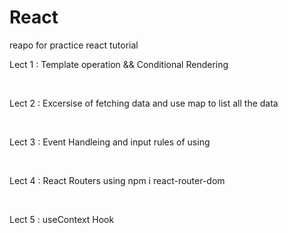 # React

reapo for practice react tutorial

<p>Lect 1 : Template operation && Conditional Rendering</p>
<br>
<p>Lect 2 : Excersise of fetching data and use map to list all the data</p>
<br>
<p>Lect 3 : Event Handleing and input rules of using</p>
<br>
<p>Lect 4 : React Routers using npm i react-router-dom</p>
<br>
<p>Lect 5 : useContext Hook </p>
